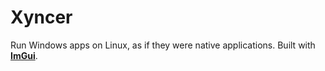 # Xyncer

Run Windows apps on Linux, as if they were native applications. Built with [**ImGui**](https://github.com/imgui-rs/imgui-rs).